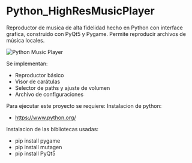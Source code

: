 # Python_HighResMusicPlayer
Reproductor de musica de alta fidelidad hecho en Python con interface grafica, construido con PyQt5 y Pygame. Permite reproducir archivos de música locales.

![Python Music Player](https://github.com/Gonz007/Rar/blob/main/Python_music_player.png)

Se implementan:

- Reproductor básico
- Visor de carátulas
- Selector de paths y ajuste de volumen
- Archivo de configuraciones



Para ejecutar este proyecto se requiere:
Instalacion de python:
- https://www.python.org/

Instalacion de las bibliotecas usadas:
- pip install pygame
- pip install mutagen
- pip install PyQt5
